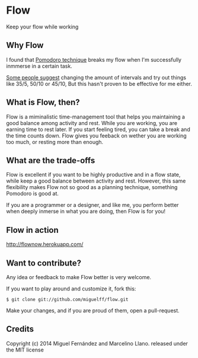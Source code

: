 Flow
=====

Keep your flow while working

Why Flow
---------

I found that [Pomodoro technique](http://en.wikipedia.org/wiki/Pomodoro_Technique) breaks my flow when I'm successfully inmmerse in a certain task. 

[Some people suggest](http://productivity.stackexchange.com/a/813) changing the amount of intervals and try out things like 35/5, 50/10 or 45/10, But this hasn't proven to be effective for me either.

What is Flow, then?
--------------------

Flow is a miminalistic time-management tool that helps you maintaining a good balance among activity and rest. While you are working, you are earning time to rest later. If you start feeling tired, you can take a break and the time counts down. Flow gives you feeback on wether you are working too much, or resting more than enough.

What are the trade-offs
-----------------------

Flow is excellent if you want to be highly productive and in a flow state, while keep a good balance between activity and rest. However, this same flexibility makes Flow not so good as a planning technique, something Pomodoro is good at.

If you are a programmer or a designer, and like me, you perform better when deeply inmerse in what you are doing, then Flow is for you!

Flow in action
---------------

http://flownow.herokuapp.com/

Want to contribute?
-------------------

Any idea or feedback to make Flow better is very welcome. 

If you want to play around and customize it, fork this:

    $ git clone git://github.com/miguelff/flow.git

Make your changes, and if you are proud of them, open a pull-request. 


Credits
-------

Copyright (c) 2014 Miguel Fernández and Marcelino Llano. released under the MIT license

